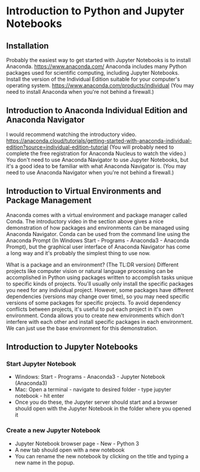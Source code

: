 # Introduction to Python and Jupyter Notebooks

  ## Installation
  
  Probably the easiest way to get started with Jupyter Notebooks is to install Anaconda. https://www.anaconda.com/ Anaconda includes many Python packages used for scientific computing, including Jupyter Notebooks. Install the version of the Individual Edition suitable for your computer's operating system. https://www.anaconda.com/products/individual (You may need to install Anaconda when you're not behind a firewall.)
  
  ## Introduction to Anaconda Individual Edition and Anaconda Navigator
  
  I would recommend watching the introductory video. https://anaconda.cloud/tutorials/getting-started-with-anaconda-individual-edition?source=individual-edition-tutorial (You will probably need to complete the free registration for Anaconda Nucleus to watch the video.) You don't need to use Anaconda Navigator to use Jupyter Notebooks, but it's a good idea to be familiar with what Anaconda Navigator is. (You may need to use Anaconda Navigator when you're not behind a firewall.)
  
  ## Introduction to Virtual Environments and Package Management
  
  Anaconda comes with a virtual environment and package manager called Conda. The introductory video in the section above gives a nice demonstration of how packages and environments can be managed using Anaconda Navigator. Conda can be used from the command line using the Anaconda Prompt (In Windows Start - Programs - Anaconda3 - Anaconda Prompt), but the graphical user interface of Anaconda Navigator has come a long way and it's probably the simplest thing to use now.
  
  What is a package and an environment? (The TL:DR version) Different projects like computer vision or natural language processing can be accomplished in Python using packages written to accomplish tasks unique to specific kinds of projects. You'll usually only install the specific packages you need for any individual project. However, some packages have different dependencies (versions may change over time), so you may need specific versions of some packages for specific projects. To avoid dependency conflicts between projects, it's useful to put each project in it's own environment. Conda allows you to create new environments which don't interfere with each other and install specific packages in each environment. We can just use the base environment for this demonstration.
  
  ## Introduction to Jupyter Notebooks
  
   ### Start Jupyter Notebook
   * Windows: Start - Programs - Anaconda3 - Jupyter Notebook (Anaconda3)
   * Mac: Open a terminal - navigate to desired folder - type jupyter notebook - hit enter
   * Once you do these, the Jupyter server should start and a browser should open with the Jupyter Notebook in the folder where you opened it
   
   ### Create a new Jupyter Notebook
   * Jupyter Notebook browser page - New - Python 3
   * A new tab should open with a new notebook
   * You can rename the new notebook by clicking on the title and typing a new name in the popup.
  
  
